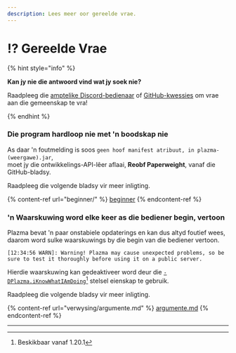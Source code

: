 ```yaml
---
description: Lees meer oor gereelde vrae.
---
```


# ⁉️ Gereelde Vrae

{% hint style="info" %}

**Kan jy nie die antwoord vind wat jy soek nie?**

Raadpleeg die [amptelike Discord-bedienaar](https://discord.gg/MmfC52K8A8) of [GitHub-kwessies](https://github.com/PlazmaMC/PlazmaBukkit/issues) om vrae aan die gemeenskap te vra!

{% endhint %}

### Die program hardloop nie met 'n boodskap nie

As daar 'n foutmelding is soos `geen hoof manifest atribuut, in plazma-(weergawe).jar`,\
moet jy die ontwikkelings-API-lêer aflaai, **Reobf Paperweight**, vanaf die GitHub-bladsy.

Raadpleeg die volgende bladsy vir meer inligting.

{% content-ref url="beginner/" %}
[beginner](beginner#id-2)
{% endcontent-ref %}

### 'n Waarskuwing word elke keer as die bediener begin, vertoon

Plazma bevat 'n paar onstabiele opdaterings en kan dus altyd foutief wees, daarom word sulke waarskuwings by die begin van die bediener vertoon.

```log
[12:34:56 WARN]: Warning! Plazma may cause unexpected problems, so be sure to test it thoroughly before using it on a public server.
```

Hierdie waarskuwing kan gedeaktiveer word deur die [`-DPlazma.iKnowWhatIAmDoing`](#user-content-fn-1)[^1] stelsel eienskap te gebruik.

Raadpleeg die volgende bladsy vir meer inligting.

{% content-ref url="verwysing/argumente.md" %}
[argumente.md](verwysing/argumente.md#plazma.iknowwhatiamdoing)
{% endcontent-ref %}

***

[^1]: Beskikbaar vanaf 1.20.1
